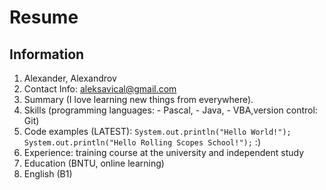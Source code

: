 # Resume
## Information

1. Alexander, Alexandrov
2. Contact Info: aleksavical@gmail.com
3. Summary (I love learning new things from everywhere).
4. Skills (programming languages: - Pascal, - Java, - VBA,version control: Git)
5. Code examples (LATEST): 
`System.out.println("Hello World!");`
`System.out.println("Hello Rolling Scopes School!");`
:)
6. Experience: training course at the university and independent study
7. Education (BNTU, online learning)
8. English (B1)
